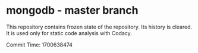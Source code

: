 # mongodb - master branch

This repository contains frozen state of the repository.
Its history is cleared. It is used only for static code
analysis with Codacy.

Commit Time: 1700638474